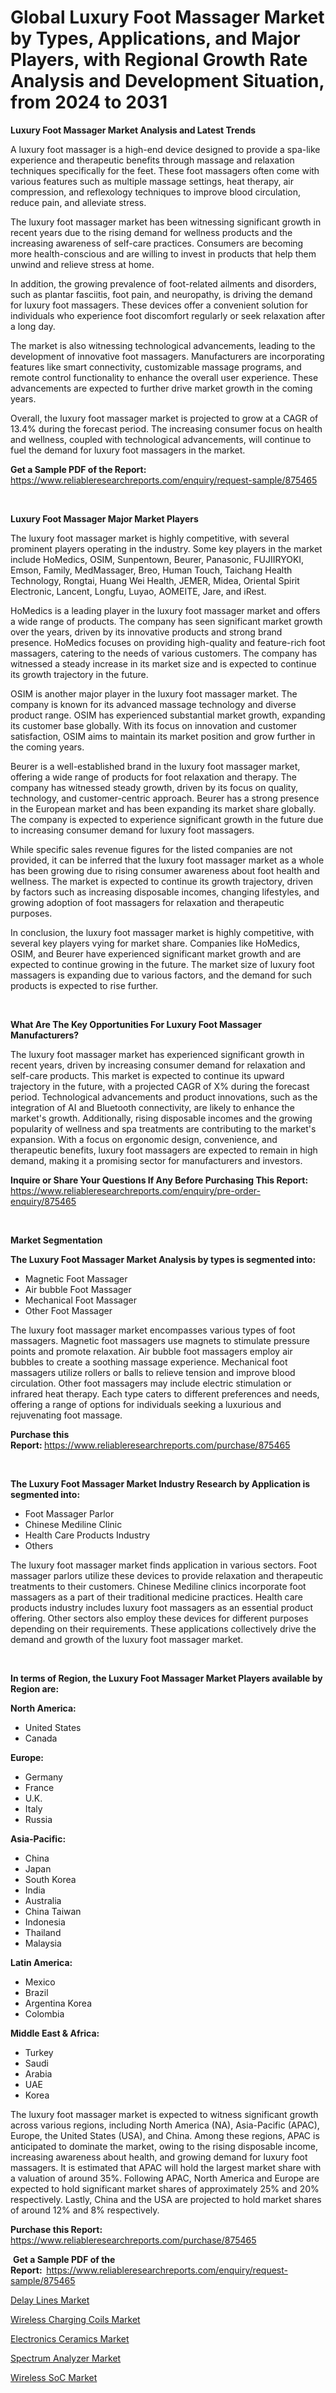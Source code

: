 <p><h1>Global Luxury Foot Massager Market by Types, Applications, and Major Players, with Regional Growth Rate Analysis and Development Situation, from 2024 to 2031</h1></p><p><strong>Luxury Foot Massager Market Analysis and Latest Trends</strong></p>
<p><p>A luxury foot massager is a high-end device designed to provide a spa-like experience and therapeutic benefits through massage and relaxation techniques specifically for the feet. These foot massagers often come with various features such as multiple massage settings, heat therapy, air compression, and reflexology techniques to improve blood circulation, reduce pain, and alleviate stress.</p><p>The luxury foot massager market has been witnessing significant growth in recent years due to the rising demand for wellness products and the increasing awareness of self-care practices. Consumers are becoming more health-conscious and are willing to invest in products that help them unwind and relieve stress at home.</p><p>In addition, the growing prevalence of foot-related ailments and disorders, such as plantar fasciitis, foot pain, and neuropathy, is driving the demand for luxury foot massagers. These devices offer a convenient solution for individuals who experience foot discomfort regularly or seek relaxation after a long day.</p><p>The market is also witnessing technological advancements, leading to the development of innovative foot massagers. Manufacturers are incorporating features like smart connectivity, customizable massage programs, and remote control functionality to enhance the overall user experience. These advancements are expected to further drive market growth in the coming years.</p><p>Overall, the luxury foot massager market is projected to grow at a CAGR of 13.4% during the forecast period. The increasing consumer focus on health and wellness, coupled with technological advancements, will continue to fuel the demand for luxury foot massagers in the market.</p></p>
<p><strong>Get a Sample PDF of the Report:&nbsp;</strong> <a href="https://www.reliableresearchreports.com/enquiry/request-sample/875465">https://www.reliableresearchreports.com/enquiry/request-sample/875465</a></p>
<p>&nbsp;</p>
<p><strong>Luxury Foot Massager Major Market Players</strong></p>
<p><p>The luxury foot massager market is highly competitive, with several prominent players operating in the industry. Some key players in the market include HoMedics, OSIM, Sunpentown, Beurer, Panasonic, FUJIIRYOKI, Emson, Family, MedMassager, Breo, Human Touch, Taichang Health Technology, Rongtai, Huang Wei Health, JEMER, Midea, Oriental Spirit Electronic, Lancent, Longfu, Luyao, AOMEITE, Jare, and iRest.</p><p>HoMedics is a leading player in the luxury foot massager market and offers a wide range of products. The company has seen significant market growth over the years, driven by its innovative products and strong brand presence. HoMedics focuses on providing high-quality and feature-rich foot massagers, catering to the needs of various customers. The company has witnessed a steady increase in its market size and is expected to continue its growth trajectory in the future.</p><p>OSIM is another major player in the luxury foot massager market. The company is known for its advanced massage technology and diverse product range. OSIM has experienced substantial market growth, expanding its customer base globally. With its focus on innovation and customer satisfaction, OSIM aims to maintain its market position and grow further in the coming years.</p><p>Beurer is a well-established brand in the luxury foot massager market, offering a wide range of products for foot relaxation and therapy. The company has witnessed steady growth, driven by its focus on quality, technology, and customer-centric approach. Beurer has a strong presence in the European market and has been expanding its market share globally. The company is expected to experience significant growth in the future due to increasing consumer demand for luxury foot massagers.</p><p>While specific sales revenue figures for the listed companies are not provided, it can be inferred that the luxury foot massager market as a whole has been growing due to rising consumer awareness about foot health and wellness. The market is expected to continue its growth trajectory, driven by factors such as increasing disposable incomes, changing lifestyles, and growing adoption of foot massagers for relaxation and therapeutic purposes.</p><p>In conclusion, the luxury foot massager market is highly competitive, with several key players vying for market share. Companies like HoMedics, OSIM, and Beurer have experienced significant market growth and are expected to continue growing in the future. The market size of luxury foot massagers is expanding due to various factors, and the demand for such products is expected to rise further.</p></p>
<p>&nbsp;</p>
<p><strong>What Are The Key Opportunities For Luxury Foot Massager Manufacturers?</strong></p>
<p><p>The luxury foot massager market has experienced significant growth in recent years, driven by increasing consumer demand for relaxation and self-care products. This market is expected to continue its upward trajectory in the future, with a projected CAGR of X% during the forecast period. Technological advancements and product innovations, such as the integration of AI and Bluetooth connectivity, are likely to enhance the market's growth. Additionally, rising disposable incomes and the growing popularity of wellness and spa treatments are contributing to the market's expansion. With a focus on ergonomic design, convenience, and therapeutic benefits, luxury foot massagers are expected to remain in high demand, making it a promising sector for manufacturers and investors.</p></p>
<p><strong>Inquire or Share Your Questions If Any Before Purchasing This Report:</strong> <a href="https://www.reliableresearchreports.com/enquiry/pre-order-enquiry/875465">https://www.reliableresearchreports.com/enquiry/pre-order-enquiry/875465</a></p>
<p>&nbsp;</p>
<p><strong>Market Segmentation</strong></p>
<p><strong>The Luxury Foot Massager Market Analysis by types is segmented into:</strong></p>
<p><ul><li>Magnetic Foot Massager</li><li>Air bubble Foot Massager</li><li>Mechanical Foot Massager</li><li>Other Foot Massager</li></ul></p>
<p><p>The luxury foot massager market encompasses various types of foot massagers. Magnetic foot massagers use magnets to stimulate pressure points and promote relaxation. Air bubble foot massagers employ air bubbles to create a soothing massage experience. Mechanical foot massagers utilize rollers or balls to relieve tension and improve blood circulation. Other foot massagers may include electric stimulation or infrared heat therapy. Each type caters to different preferences and needs, offering a range of options for individuals seeking a luxurious and rejuvenating foot massage.</p></p>
<p><strong>Purchase this Report:&nbsp;</strong><a href="https://www.reliableresearchreports.com/purchase/875465">https://www.reliableresearchreports.com/purchase/875465</a></p>
<p>&nbsp;</p>
<p><strong>The Luxury Foot Massager Market Industry Research by Application is segmented into:</strong></p>
<p><ul><li>Foot Massager Parlor</li><li>Chinese Mediline Clinic</li><li>Health Care Products Industry</li><li>Others</li></ul></p>
<p><p>The luxury foot massager market finds application in various sectors. Foot massager parlors utilize these devices to provide relaxation and therapeutic treatments to their customers. Chinese Mediline clinics incorporate foot massagers as a part of their traditional medicine practices. Health care products industry includes luxury foot massagers as an essential product offering. Other sectors also employ these devices for different purposes depending on their requirements. These applications collectively drive the demand and growth of the luxury foot massager market.</p></p>
<p>&nbsp;</p>
<p><strong>In terms of Region, the Luxury Foot Massager Market Players available by Region are:</strong></p>
<p>
    <p> <strong> North America: </strong>
        <ul>
            <li>United States</li>
            <li>Canada</li>
        </ul>
        </p> 
    <p> <strong> Europe: </strong>
        <ul>
            <li>Germany</li>
            <li>France</li>
            <li>U.K.</li>
            <li>Italy</li>
            <li>Russia</li>
        </ul>
        </p> 
    <p> <strong> Asia-Pacific: </strong>
        <ul>
            <li>China</li>
            <li>Japan</li>
            <li>South Korea</li>
            <li>India</li>
            <li>Australia</li>
            <li>China Taiwan</li>
            <li>Indonesia</li>
            <li>Thailand</li>
            <li>Malaysia</li>
        </ul>
        </p> 
    <p> <strong> Latin America: </strong>
        <ul>
            <li>Mexico</li>
            <li>Brazil</li>
            <li>Argentina Korea</li>
            <li>Colombia</li>
        </ul>
        </p> 
    <p> <strong> Middle East & Africa: </strong>
        <ul>
            <li>Turkey</li>
            <li>Saudi</li>
            <li>Arabia</li>
            <li>UAE</li>
            <li>Korea</li>
        </ul>
    </p>
    </p>
<p><p>The luxury foot massager market is expected to witness significant growth across various regions, including North America (NA), Asia-Pacific (APAC), Europe, the United States (USA), and China. Among these regions, APAC is anticipated to dominate the market, owing to the rising disposable income, increasing awareness about health, and growing demand for luxury foot massagers. It is estimated that APAC will hold the largest market share with a valuation of around 35%. Following APAC, North America and Europe are expected to hold significant market shares of approximately 25% and 20% respectively. Lastly, China and the USA are projected to hold market shares of around 12% and 8% respectively.</p></p>
<p><strong>Purchase this Report: </strong><a href="https://www.reliableresearchreports.com/purchase/875465">https://www.reliableresearchreports.com/purchase/875465</a></p>
<p>&nbsp;<strong>Get a Sample PDF of the Report:&nbsp;&nbsp;</strong><a href="https://www.reliableresearchreports.com/enquiry/request-sample/875465">https://www.reliableresearchreports.com/enquiry/request-sample/875465</a></p>
<p><strong></strong></p>
<p><p><a href="https://medium.com/@merrittrice2023/delay-lines-market-size-and-market-trends-complete-industry-overview-2024-to-2031-ed9e64f581c6">Delay Lines Market</a></p><p><a href="https://medium.com/@patriciahanson2013/wireless-charging-coils-market-outlook-industry-overview-and-forecast-2024-to-2031-045c7c026abd">Wireless Charging Coils Market</a></p><p><a href="https://medium.com/@merrittrice2023/electronics-ceramics-market-report-reveals-the-latest-trends-and-growth-opportunities-of-this-3a18577ea7aa">Electronics Ceramics Market</a></p><p><a href="https://medium.com/@merrittrice2023/spectrum-analyzer-market-analysis-its-cagr-market-segmentation-and-global-industry-overview-5807101f84f2">Spectrum Analyzer Market</a></p><p><a href="https://medium.com/@merrittrice2023/wireless-soc-market-comprehensive-assessment-by-type-application-and-geography-15310d89cac1">Wireless SoC Market</a></p></p>